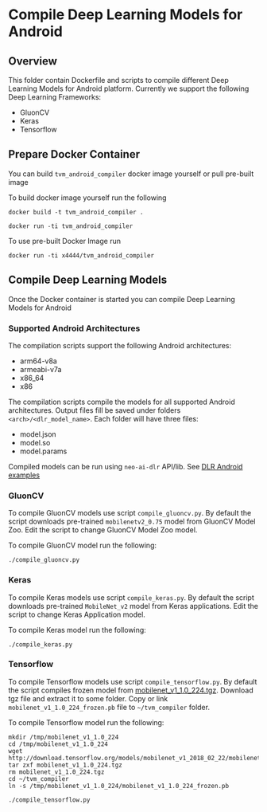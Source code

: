 # Compile Deep Learning Models for Android

## Overview
This folder contain Dockerfile and scripts to compile different Deep Learning Models for Android platform.
Currently we support the following Deep Learning Frameworks:
* GluonCV
* Keras
* Tensorflow

## Prepare Docker Container
You can build `tvm_android_compiler` docker image yourself or pull pre-built image

To build docker image yourself run the following
```
docker build -t tvm_android_compiler .

docker run -ti tvm_android_compiler
```

To use pre-built Docker Image run
```
docker run -ti x4444/tvm_android_compiler
```

## Compile Deep Learning Models
Once the Docker container is started you can compile Deep Learning Models for Android

### Supported Android Architectures
The compilation scripts support the following Android architectures:
* arm64-v8a
* armeabi-v7a
* x86_64
* x86

The compilation scripts compile the models for all supported Android architectures.
Output files fill be saved under folders `<arch>/<dlr_model_name>`.
Each folder will have three files:
* model.json
* model.so
* model.params

Compiled models can be run using `neo-ai-dlr` API/lib.
See [DLR Android examples](https://github.com/neo-ai/neo-ai-dlr/tree/main/examples/android)

### GluonCV
To compile GluonCV models use script `compile_gluoncv.py`.
By default the script downloads pre-trained `mobilenetv2_0.75` model from GluonCV Model Zoo.
Edit the script to change GluonCV Model Zoo model.

To compile GluonCV model run the following:
```
./compile_gluoncv.py
```

### Keras
To compile Keras models use script `compile_keras.py`.
By default the script downloads pre-trained `MobileNet_v2` model from Keras applications.
Edit the script to change Keras Application model.

To compile Keras model run the following:
```
./compile_keras.py
```

### Tensorflow
To compile Tensorflow models use script `compile_tensorflow.py`.
By default the script compiles frozen model from [mobilenet_v1_1.0_224.tgz](http://download.tensorflow.org/models/mobilenet_v1_2018_02_22/mobilenet_v1_1.0_224.tgz).
Download tgz file and extract it to some folder. Copy or link `mobilenet_v1_1.0_224_frozen.pb` file to `~/tvm_compiler` folder.

To compile Tensorflow model run the following:
```
mkdir /tmp/mobilenet_v1_1.0_224
cd /tmp/mobilenet_v1_1.0_224
wget http://download.tensorflow.org/models/mobilenet_v1_2018_02_22/mobilenet_v1_1.0_224.tgz
tar zxf mobilenet_v1_1.0_224.tgz
rm mobilenet_v1_1.0_224.tgz
cd ~/tvm_compiler
ln -s /tmp/mobilenet_v1_1.0_224/mobilenet_v1_1.0_224_frozen.pb

./compile_tensorflow.py
```

